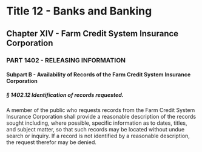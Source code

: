 
# Title 12 - Banks and Banking
## Chapter XIV - Farm Credit System Insurance Corporation
### PART 1402 - RELEASING INFORMATION
#### Subpart B - Availability of Records of the Farm Credit System Insurance Corporation
##### § 1402.12 Identification of records requested.

A member of the public who requests records from the Farm Credit System Insurance Corporation shall provide a reasonable description of the records sought including, where possible, specific information as to dates, titles, and subject matter, so that such records may be located without undue search or inquiry. If a record is not identified by a reasonable description, the request therefor may be denied.
